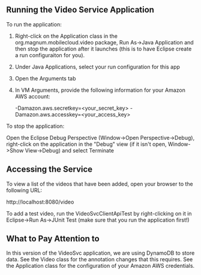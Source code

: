 ## Running the Video Service Application

To run the application:

1. Right-click on the Application class in the org.magnum.mobilecloud.video
package, Run As->Java Application and then stop the application after it launches
(this is to have Eclipse create a run configuraiton for you).
2. Under Java Applications, select your run configuration for this app
3. Open the Arguments tab
4. In VM Arguments, provide the following information for your Amazon AWS account:

   -Damazon.aws.secretkey=<your_secret_key> -Damazon.aws.accesskey=<your_access_key>

To stop the application:

Open the Eclipse Debug Perspective (Window->Open Perspective->Debug), right-click on
the application in the "Debug" view (if it isn't open, Window->Show View->Debug) and
select Terminate

## Accessing the Service

To view a list of the videos that have been added, open your browser to the following
URL:

http://localhost:8080/video

To add a test video, run the VideoSvcClientApiTest by right-clicking on it in 
Eclipse->Run As->JUnit Test (make sure that you run the application first!)

## What to Pay Attention to

In this version of the VideoSvc application, we are using DynamoDB to store data.
See the Video class for the annotation changes that this requires. See the Application
class for the configuration of your Amazon AWS credentials.


